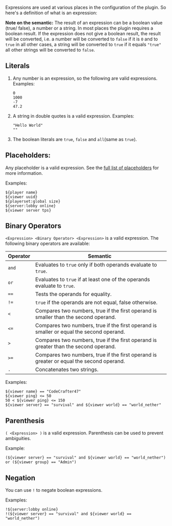 Expressions are used at various places in the configuration of the plugin. So here's a definition of what is an expression:

**Note on the semantic:** The result of an expression can be a boolean value (true/ false), a number or a string. In most
 places the plugin requires a boolean result. If the expression does not give a boolean result, the result will be converted, 
 i.e. a number will be converted to `false` if it is `0` and to `true` in all other cases, a string will be converted to 
 `true` if it equals `"true"` all other strings will be converted to `false`.

Literals
--------
1. Any number is an expression, so the following are valid expressions. Examples:
   ```
   0
   1000
   -7
   47.2
   ```

2. A string in double quotes is a valid expression. Examples:
   ```
   "Hello World"
   ""
   ```

3. The boolean literals are `true`, `false` and `all`(same as `true`).

Placeholders:
-------------

Any placeholder is a valid expression. See the [full list of placeholders](Placeholders) for more information.

Examples:
```
${player name}
${viewer uuid}
${playerset:global size}
${server:lobby online}
${viewer server tps}
```

Binary Operators
----------------

`<Expression> <Binary Operator> <Expression>` is a valid expression. The following binary operators are available:

| Operator | Semantic                                                                                |
| -------- | --------------------------------------------------------------------------------------- |
| `and`    | Evaluates to `true` only if both operands evaluate to `true`.                           |
| `or`     | Evaluates to `true` if at least one of the operands evaluate to `true`.                 |
| `==`     | Tests the operands for equality.                                                        |
| `!=`     | `true` if the operands are not equal, false otherwise.                                  |
| `<`      | Compares two numbers, true if the first operand is smaller than the second operand.     |
| `<=`     | Compares two numbers, true if the first operand is smaller or equal the second operand. |
| `>`      | Compares two numbers, true if the first operand is greater than the second operand.     |
| `>=`     | Compares two numbers, true if the first operand is greater or equal the second operand. |
| `.`      | Concatenates two strings.                                                               |

Examples:
```
${viewer name} == "CodeCrafter47"
${viewer ping} <= 50 
50 < ${viewer ping} <= 150 
${viewer server} == "survival" and ${viewer world} == "world_nether"
```

Parenthesis
-----------
`( <Expression> )` is a valid expression. Parenthesis can be used to prevent ambiguities.

Example:
```
(${viewer server} == "survival" and ${viewer world} == "world_nether") or (${viewer group} == "Admin")
```

Negation
--------
You can use `!` to negate boolean expressions.

Examples:
```
!${server:lobby online}
!(${viewer server} == "survival" and ${viewer world} == "world_nether")
```